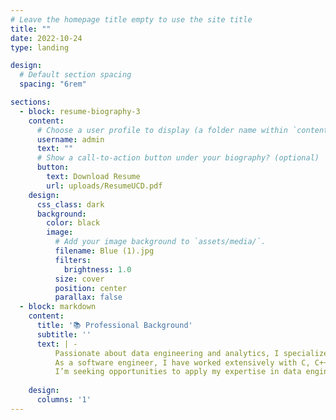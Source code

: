 ```yaml
---
# Leave the homepage title empty to use the site title
title: ""
date: 2022-10-24
type: landing

design:
  # Default section spacing
  spacing: "6rem"

sections:
  - block: resume-biography-3
    content:
      # Choose a user profile to display (a folder name within `content/authors/`)
      username: admin
      text: ""
      # Show a call-to-action button under your biography? (optional)
      button:
        text: Download Resume
        url: uploads/ResumeUCD.pdf
    design:
      css_class: dark
      background:
        color: black
        image:
          # Add your image background to `assets/media/`.
          filename: Blue (1).jpg
          filters:
            brightness: 1.0
          size: cover
          position: center
          parallax: false
  - block: markdown
    content:
      title: '📚 Professional Background'
      subtitle: ''
      text: | -
          Passionate about data engineering and analytics, I specialize in extracting, transforming, and analyzing data to drive informed decisions. With expertise in SQL, Python, Tableau, and statistical analysis, I have conducted SQL-based analysis on 10K+ grading records, identifying key performance trends that led to improvement in user engagement. By designing market research surveys and analyzing responses, I provided insights that optimized grading tools for over 80k students and 80+ universities
          As a software engineer, I have worked extensively with C, C++, C#, Java, Python, and SQL to enhance security, optimize performance, and improve user experience. I strengthened system security by improving validation mechanisms and encrypting sensitive data, reducing unauthorized access risks across 40+ criteria. I upgraded the Mesa 3D Graphics Library, ensuring seamless performance for an interactive 3D Linux database application, and enhanced the User Manager GUI for MariaDB v10.5, improving data access management for 2.5M+ users. 
          I’m seeking opportunities to apply my expertise in data engineering, analytics, and software development to create high-impact solutions. Whether it’s optimizing databases, leveraging data for business insights, or enhancing system security.
   
    design:
      columns: '1'
---
```

